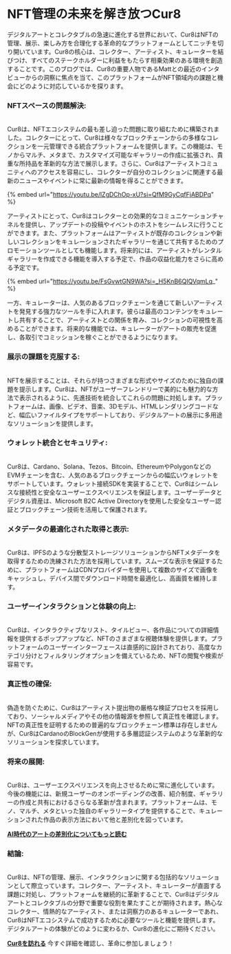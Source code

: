 # NFT管理の未来を解き放つCur8

デジタルアートとコレクタブルの急速に進化する世界において、Cur8はNFTの管理、展示、楽しみ方を合理化する革命的なプラットフォームとしてニッチを切り開いています。Cur8の核心は、コレクター、アーティスト、キュレーターを結びつけ、すべてのステークホルダーに利益をもたらす相乗効果のある環境を創造することです。このブログでは、Cur8の重要人物であるMattとの最近のインタビューからの洞察に焦点を当て、このプラットフォームがNFT領域内の課題と機会にどのように対応しているかを探ります。

### **NFTスペースの問題解決:**

\
Cur8は、NFTエコシステムの最も差し迫った問題に取り組むために構築されました。コレクターにとって、Cur8は様々なブロックチェーンからの多様なコレクションを一元管理できる統合プラットフォームを提供します。この機能は、モノからマルチ、メタまで、カスタマイズ可能なギャラリーの作成に拡張され、貴重な所持品を革新的な方法で展示します。さらに、Cur8はアーティストコミュニティへのアクセスを容易にし、コレクターが自分のコレクションに関連する最新のニュースやイベントに常に最新の情報を得ることができます。

{% embed url="https://youtu.be/lZgDChOp-xU?si=QfM9GyCqfFjABDPq" %}

アーティストにとって、Cur8はコレクターとの効果的なコミュニケーションチャネルを提供し、アップデートの投稿やイベントのホストをシームレスに行うことができます。また、プラットフォームはアーティストが既存のコレクションや新しいコレクションをキュレーションされたギャラリーを通じて共有するためのプロモーションツールとしても機能します。将来的には、アーティストがレンタルギャラリーを作成できる機能を導入する予定で、作品の収益化能力をさらに高める予定です。

{% embed url="https://youtu.be/FsGvwtGN9WA?si=_H5KnB6QIQVqmLq_" %}

一方、キュレーターは、人気のあるブロックチェーンを通じて新しいアーティストを発見する強力なツールを手に入れます。彼らは最高のコンテンツをキュレートし共有することで、アーティストとの関係を育み、コレクションの可視性を高めることができます。将来的な機能では、キュレーターがアートの販売を促進し、各取引でコミッションを稼ぐことができるようになります。

### **展示の課題を克服する:**

\
NFTを展示することは、それらが持つさまざまな形式やサイズのために独自の課題を提示します。Cur8は、NFTがユーザーフレンドリーで美的にも魅力的な方法で表示されるように、先進技術を統合してこれらの問題に対処します。プラットフォームは、画像、ビデオ、音楽、3Dモデル、HTMLレンダリングコードなど、幅広いファイルタイプをサポートしており、デジタルアートの展示に多用途なソリューションを提供します。

### **ウォレット統合とセキュリティ:**

\
Cur8は、Cardano、Solana、Tezos、Bitcoin、EthereumやPolygonなどのEVMチェーンを含む、人気のあるブロックチェーンからの幅広いウォレットをサポートしています。ウォレット接続SDKを実装することで、Cur8はシームレスな接続性と安全なユーザーエクスペリエンスを保証します。ユーザーデータとデジタル資産は、Microsoft B2C Active Directoryを使用した安全なユーザー認証とブロックチェーン技術を活用して保護されます。

### **メタデータの最適化された取得と表示:**

\
Cur8は、IPFSのような分散型ストレージソリューションからNFTメタデータを取得するための洗練された方法を採用しています。スムーズな表示を保証するために、プラットフォームはCDNプロバイダーを使用して複数のサイズで画像をキャッシュし、デバイス間でダウンロード時間を最適化し、高画質を維持します。

### **ユーザーインタラクションと体験の向上:**

\
Cur8は、インタラクティブなリスト、タイルビュー、各作品についての詳細情報を提供するポップアップなど、NFTのさまざまな視聴体験を提供します。プラットフォームのユーザーインターフェースは直感的に設計されており、高度なカテゴリ分けとフィルタリングオプションを備えているため、NFTの閲覧や検索が容易です。

### **真正性の確保:**

\
偽造を防ぐために、Cur8はアーティスト提出物の厳格な検証プロセスを採用しており、ソーシャルメディアやその他の情報源を参照して真正性を確認します。NFTの真正性を証明するための普遍的なブロックチェーン標準は存在しませんが、Cur8はCardanoのBlockGenが使用する多層認証システムのような革新的なソリューションを探求しています。

### **将来の展開:**

\
Cur8は、ユーザーエクスペリエンスを向上させるために常に進化しています。今後の機能には、新規ユーザーのオンボーディングの改善、紹介制度、ギャラリーの作成と共有におけるさらなる革新が含まれます。プラットフォームは、モノ、マルチ、メタといった独自のギャラリータイプを提供することで、キュレーションされた作品の表示方法において他と差別化を図っています。

[**AI時代のアートの差別化についてもっと読む**](proof-of-craft-differentiating-art-in-the-age-of-ai.md)

### **結論:**

\
Cur8は、NFTの管理、展示、インタラクションに関する包括的なソリューションとして際立っています。コレクター、アーティスト、キュレーターが直面する課題に対処し、プラットフォームを継続的に革新することで、Cur8はデジタルアートとコレクタブルの分野で重要な役割を果たすことが期待されます。熱心なコレクター、情熱的なアーティスト、または洞察力のあるキュレーターであれ、Cur8はNFTエコシステムで成功するために必要なツールと機能を提供します。デジタルアートの体験がどのように変わるか、Cur8の進化にご期待ください。

[**Cur8を訪れる**](https://app.cur8.io/home) 今すぐ詳細を確認し、革命に参加しましょう！